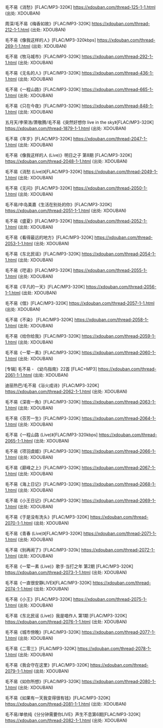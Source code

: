 毛不易《消愁》[FLAC/MP3-320K]
https://xdouban.com/thread-125-1-1.html
(出处: XDOUBAN)

周深/毛不易《梅香如故》[FLAC/MP3-320K]
https://xdouban.com/thread-212-1-1.html
(出处: XDOUBAN)

毛不易《像我这样的人》[FLAC/MP3-320kbps]
https://xdouban.com/thread-269-1-1.html
(出处: XDOUBAN)

毛不易《牧马城市》[FLAC/MP3-320K]
https://xdouban.com/thread-292-1-1.html
(出处: XDOUBAN)

毛不易《无名的人》[FLAC/MP3-320K]
https://xdouban.com/thread-436-1-1.html
(出处: XDOUBAN)

毛不易《一程山路》[FLAC/MP3-320K]
https://xdouban.com/thread-665-1-1.html
(出处: XDOUBAN)

毛不易《只在今夜》[FLAC/MP3-320K]
https://xdouban.com/thread-848-1-1.html
(出处: XDOUBAN)

五月天/李荣浩/萧敬腾/毛不易《突然好想你 live in the sky》[FLAC/MP3-320K]
https://xdouban.com/thread-1879-1-1.html
(出处: XDOUBAN)

毛不易《年岁》[FLAC/MP3-320K]
https://xdouban.com/thread-2047-1-1.html
(出处: XDOUBAN)

毛不易《像我这样的人 (Live)》明日之子 第8期 [FLAC/MP3-320K]
https://xdouban.com/thread-2048-1-1.html
(出处: XDOUBAN)

毛不易《消愁 (Live)》[FLAC/MP3-320K]
https://xdouban.com/thread-2049-1-1.html
(出处: XDOUBAN)

毛不易《无问》[FLAC/MP3-320K]
https://xdouban.com/thread-2050-1-1.html
(出处: XDOUBAN)

毛不易/中岛美嘉《生活在别处的你》[FLAC/MP3-320K]
https://xdouban.com/thread-2051-1-1.html
(出处: XDOUBAN)

毛不易《盛夏》[FLAC/MP3-320K]
https://xdouban.com/thread-2052-1-1.html
(出处: XDOUBAN)

毛不易《看得最远的地方》[FLAC/MP3-320K]
https://xdouban.com/thread-2053-1-1.html
(出处: XDOUBAN)

毛不易《东北民谣》[FLAC/MP3-320K]
https://xdouban.com/thread-2054-1-1.html
(出处: XDOUBAN)

毛不易《呓语》[FLAC/MP3-320K]
https://xdouban.com/thread-2055-1-1.html
(出处: XDOUBAN)

毛不易《平凡的一天》[FLAC/MP3-320K]
https://xdouban.com/thread-2056-1-1.html
(出处: XDOUBAN)

毛不易《借》[FLAC/MP3-320K]
https://xdouban.com/thread-2057-1-1.html
(出处: XDOUBAN)

毛不易《不染》 [FLAC/MP3-320K]
https://xdouban.com/thread-2058-1-1.html
(出处: XDOUBAN)

毛不易《给你给我》[FLAC/MP3-320K]
https://xdouban.com/thread-2059-1-1.html
(出处: XDOUBAN)

毛不易《一荤一素》[FLAC/MP3-320K]
https://xdouban.com/thread-2060-1-1.html
(出处: XDOUBAN)

[专辑] 毛不易 - 《幼鸟指南》22首  [FLAC+MP3]
https://xdouban.com/thread-2061-1-1.html
(出处: XDOUBAN)

迪丽热巴/毛不易《浴火成诗》[FLAC/MP3-320K]
https://xdouban.com/thread-2062-1-1.html
(出处: XDOUBAN)

毛不易《深夜一角》[FLAC/MP3-320K]
https://xdouban.com/thread-2063-1-1.html
(出处: XDOUBAN)

毛不易《芬芳一生》[FLAC/MP3-320K]
https://xdouban.com/thread-2064-1-1.html
(出处: XDOUBAN)

毛不易《一程山路 (Live)》[FLAC/MP3-320kbps]
https://xdouban.com/thread-2065-1-1.html
(出处: XDOUBAN)

毛不易《项羽虞姬》[FLAC/MP3-320K]
https://xdouban.com/thread-2066-1-1.html
(出处: XDOUBAN)

毛不易《巅峰之上》[FLAC/MP3-320K]
https://xdouban.com/thread-2067-1-1.html
(出处: XDOUBAN)

毛不易《海上日记》[FLAC/MP3-320K]
https://xdouban.com/thread-2068-1-1.html
(出处: XDOUBAN)

毛不易《小王日记》[FLAC/MP3-320K]
https://xdouban.com/thread-2069-1-1.html
(出处: XDOUBAN)

毛不易《于是没有洗头》[FLAC/MP3-320K]
https://xdouban.com/thread-2070-1-1.html
(出处: XDOUBAN)

毛不易《青春 (Live)》[FLAC/MP3-320K]
https://xdouban.com/thread-2071-1-1.html
(出处: XDOUBAN)

毛不易《别再闹了》[FLAC/MP3-320k]
https://xdouban.com/thread-2072-1-1.html
(出处: XDOUBAN)

毛不易《一荤一素 (Live)》歌手·当打之年 第2期 [FLAC/MP3-320K]
https://xdouban.com/thread-2073-1-1.html
(出处: XDOUBAN)

毛不易《一直很安静LIVE》[FLAC/MP3-320K]
https://xdouban.com/thread-2074-1-1.html
(出处: XDOUBAN)

毛不易《小王》[FLAC/MP3-320K]
https://xdouban.com/thread-2075-1-1.html
(出处: XDOUBAN)

毛不易《东北民谣 (Live)》我是唱作人 第1期 [FLAC/MP3-320K]
https://xdouban.com/thread-2076-1-1.html
(出处: XDOUBAN)

毛不易《城市傍晚》[FLAC/MP3-320K]
https://xdouban.com/thread-2077-1-1.html
(出处: XDOUBAN)

毛不易《二零三》[FLAC/MP3-320K]
https://xdouban.com/thread-2078-1-1.html
(出处: XDOUBAN)

毛不易《我会守在这里》[FLAC/MP3-320K]
https://xdouban.com/thread-2079-1-1.html
(出处: XDOUBAN)

毛不易《如你所想》[FLAC/MP3-320K]
https://xdouban.com/thread-2080-1-1.html
(出处: XDOUBAN)

毛不易《如果有一天我变得很有钱》[FLAC/MP3-320K]
https://xdouban.com/thread-2081-1-1.html
(出处: XDOUBAN)

毛不易/单依纯《分分钟需要你LIVE》声生不息第6期[FLAC/MP3-320K]
https://xdouban.com/thread-2082-1-1.html
(出处: XDOUBAN)
